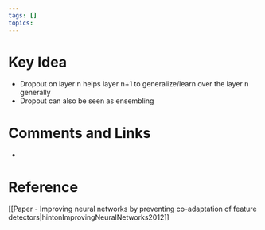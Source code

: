```yaml
---
tags: []
topics:
---
```

# Key Idea
- Dropout on layer n helps layer n+1 to generalize/learn over the layer n generally
- Dropout can also be seen as ensembling


# Comments and Links
- 
# Reference
[[Paper - Improving neural networks by preventing co-adaptation of feature detectors|hintonImprovingNeuralNetworks2012]]